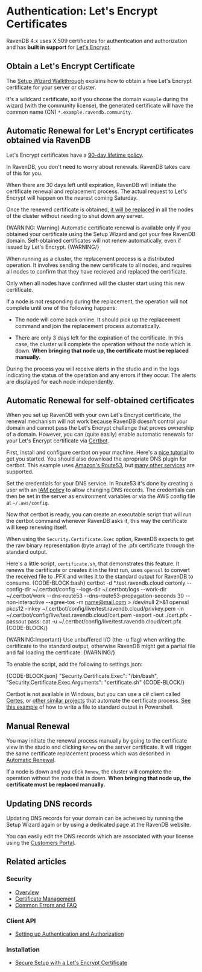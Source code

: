 # Authentication: Let's Encrypt Certificates

RavenDB 4.x uses X.509 certificates for authentication and authorization and has **built in support** for [Let's Encrypt](https://letsencrypt.org/).

## Obtain a Let's Encrypt Certificate

The [Setup Wizard Walkthrough](../../../start/installation/setup-wizard) explains how to obtain a free Let's Encrypt certificate for your server or cluster.

It's a wildcard certificate, so if you choose the domain `example` during the wizard (with the community license), the generated certificate will have the common name (CN) `*.example.ravendb.community`.

## Automatic Renewal for Let's Encrypt certificates obtained via RavenDB

Let's Encrypt certificates have a [90-day lifetime policy](https://letsencrypt.org/2015/11/09/why-90-days.html).

In RavenDB, you don't need to worry about renewals. RavenDB takes care of this for you.

When there are 30 days left until expiration, RavenDB will initiate the certificate renewal and replacement process. The actual request to Let's Encrypt will happen on the nearest coming Saturday.

Once the renewed certificate is obtained, [it will be replaced](../../../server/security/authentication/certificate-renewal-and-rotation) in all the nodes of the cluster without needing to shut down any server.

{WARNING: Warning} 
Automatic certificate renewal is available only if you obtained your certificate using the Setup Wizard and got your free RavenDB domain. Self-obtained certificates will not renew automatically, even if issued by Let's Encrypt.
{WARNING/}

When running as a cluster, the replacement process is a distributed operation. It involves sending the new certificate to all nodes, and requires all nodes to confirm that they have recieved and replaced the certificate.

Only when all nodes have confirmed will the cluster start using this new certificate. 

If a node is not responding during the replacement, the operation will not complete until one of the following happens:

* The node will come back online. It should pick up the replacement command and join the replacement process automatically.

* There are only 3 days left for the expiration of the certificate. In this case, the cluster will complete the operation without the node which is down. **When bringing that node up, the certificate must be replaced manually.**

During the process you will receive alerts in the studio and in the logs indicating the status of the operation and any errors if they occur. The alerts are displayed for each node independently.

## Automatic Renewal for self-obtained certificates

When you set up RavenDB with your own Let's Encrypt certificate, the renewal mechanism will not work because RavenDB doesn't control your domain and cannot pass the Let's Encrypt challenge that proves ownership of a domain.
However, you can (quite easily) enable automatic renewals for your Let's Encrypt certificate via [Certbot](https://certbot.eff.org/).

First, install and configure certbot on your machine. Here's a [nice tutorial](https://medium.com/prog-code/lets-encrypt-wildcard-certificate-configuration-with-aws-route-53-9c15adb936a7) to get you started.
You should also download the apropriate DNS plugin for certbot. This example uses [Amazon's Route53](https://certbot-dns-route53.readthedocs.io/en/stable/), but [many other services](https://certbot.eff.org/docs/using.html#dns-plugins) are supported.

Set the credentials for your DNS service. In Route53 it's done by creating a user with an [IAM policy](https://certbot-dns-route53.readthedocs.io/en/stable/#sample-aws-policy-json) to allow changing DNS records. The credentials can then be set in the server as environment variables or via the AWS config file at `~/.aws/config`.

Now that certbot is ready, you can create an executable script that will run the certbot command whenever RavenDB asks it, this way the certificate will keep renewing itself. 

When using the `Security.Certificate.Exec` option, RavenDB expects to get the raw binary representation (byte array) of the .pfx certificate through the standard output.

Here's a little script, `certificate.sh`, that demonstrates this feature. It renews the certificate or creates it in the first run, uses `openssl` to convert the received file to .PFX and writes it to the standard output for RavenDB to consume. 
{CODE-BLOCK:bash}
certbot -d *.test.ravendb.cloud certonly --config-dir ~/.certbot/config --logs-dir ~/.certbot/logs --work-dir ~/.certbot/work --dns-route53 --dns-route53-propagation-seconds 30 --non-interactive --agree-tos -m name@mail.com > /dev/null 2>&1
openssl pkcs12 -inkey ~/.certbot/config/live/test.ravendb.cloud/privkey.pem -in ~/.certbot/config/live/test.ravendb.cloud/cert.pem -export -out ./cert.pfx -passout pass:
cat -u ~/.certbot/config/live/test.ravendb.cloud/cert.pfx
{CODE-BLOCK/}

{WARNING:Important}
Use unbuffered I/O (the -u flag) when writing the certificate to the standard output, otherwise RavenDB might get a partial file and fail loading the certificate.
{WARNING/}

To enable the script, add the following to settings.json:

{CODE-BLOCK:json}
"Security.Certificate.Exec": "/bin/bash",
"Security.Certificate.Exec.Arguments": "certificate.sh"
{CODE-BLOCK/}

Certbot is not available in Windows, but you can use a c# client called [Certes](https://github.com/fszlin/certes/), or [other similar projects](https://letsencrypt.org/docs/client-options/) that automate the certificate process. [See this example](../../../server/security/authentication/certificate-configuration) of how to write a file to standard output in Powershell.

## Manual Renewal

You may initiate the renewal process manually by going to the certificate view in the studio and clicking `Renew` on the server certificate. It will trigger the same certificate replacement process which was described in [Automatic Renewal](../../../server/security/authentication/lets-encrypt-certificates#automatic-renewal).

If a node is down and you click `Renew`, the cluster will complete the operation without the node that is down. **When bringing that node up, the certificate must be replaced manually.**


## Updating DNS records

Updating DNS records for your domain can be acheived by running the Setup Wizard again or by using a dedicated page at the RavenDB website.

You can easily edit the DNS records which are associated with your license using the [Customers Portal](https://customers.ravendb.net).

## Related articles

### Security 

- [Overview](../../../server/security/overview)
- [Certificate Management](../../../server/security/authentication/certificate-management)
- [Common Errors and FAQ](../../../server/security/common-errors-and-faq)

### Client API

- [Setting up Authentication and Authorization](../../../client-api/setting-up-authentication-and-authorization)

### Installation

- [Secure Setup with a Let's Encrypt Certificate](../../../start/installation/setup-wizard#secure-setup-with-a-let)
